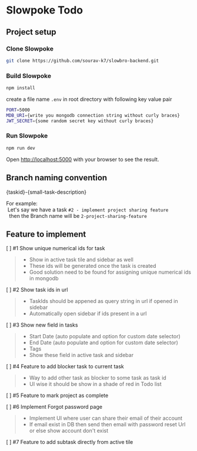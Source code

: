 # Slowpoke Todo
## Project setup

### Clone Slowpoke
```bash
git clone https://github.com/sourav-k7/slowbro-backend.git
```

### Build Slowpoke
```bash
npm install
```
create a file name `.env` in root directory with following key value pair
```bash
PORT=5000
MDB_URI={write you mongodb connection string without curly braces}
JWT_SECRET={some random secret key without curly braces}

```

### Run Slowpoke
```bash
npm run dev
```

Open [http://localhost:5000](http://localhost:5000) with your browser to see the result.

## Branch naming convention
{taskid}-{small-task-description}

For example: <br>
&nbsp;Let's say we have a task `#2 - implement project sharing feature`<br>
&nbsp; then the Branch name will be `2-project-sharing-feature`

## Feature to implement
[ ] #1 Show unique numerical ids for task <br>
> - Show in active task tile and sidebar as well
> - These ids will be generated once the  task is created
> - Good solution need to be found for assigning unique numerical ids in mongodb

[ ] #2 Show task ids in url
> - TaskIds should be appened as query string in url if opened in sidebar
> - Automatically open sidebar if ids present in a url

[ ] #3 Show new field in tasks
> - Start Date (auto populate and option for custom date selector)
> - End Date (auto populate and option for custom date selector)
> - Tags
> - Show these field in active task and sidebar

[ ] #4 Feature to add blocker task to current task
> - Way to add other task as blocker to some task as task id
> - UI wise it should be show in a shade of red in Todo list

[ ] #5 Feature to mark project as complete

[ ] #6 Implement Forgot password page
> - Implement UI where user can share their email of their account
> - If email exist in DB then send then email with password reset Url or else show account don't exist

[ ] #7 Feature to add subtask directly from active tile